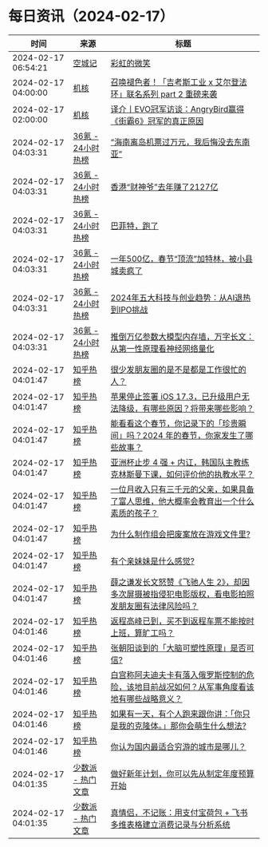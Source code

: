﻿# 每日资讯（2024-02-17）

|时间|来源|标题|
|---|---|---|
|2024-02-17 06:54:21|[空城记](https://shinekid.com/feed/)|[彩虹的微笑](https://shinekid.com/2024/02/rainbow-smile/)|
|2024-02-17 04:00:00|[机核](https://www.gcores.com/rss)|[召唤褪色者！「吉考斯工业 x 艾尔登法环」联名系列 part 2 重磅来袭](https://www.gcores.com/articles/177628)|
|2024-02-17 02:00:00|[机核](https://www.gcores.com/rss)|[译介丨EVO冠军访谈：AngryBird赢得《街霸6》冠军的真正原因](https://www.gcores.com/videos/177662)|
|2024-02-17 04:03:31|[36氪 - 24小时热榜](https://rss.mifaw.com/articles/5c8bb11a3c41f61efd36683e/5c91d2e23882afa09dff4901)|[“海南离岛机票过万元，我后悔没去东南亚”](https://36kr.com/p/2649581787167875)|
|2024-02-17 04:03:31|[36氪 - 24小时热榜](https://rss.mifaw.com/articles/5c8bb11a3c41f61efd36683e/5c91d2e23882afa09dff4901)|[香港“财神爷”去年赚了2127亿](https://36kr.com/p/2647743637766403)|
|2024-02-17 04:03:31|[36氪 - 24小时热榜](https://rss.mifaw.com/articles/5c8bb11a3c41f61efd36683e/5c91d2e23882afa09dff4901)|[​巴菲特，跑了](https://36kr.com/p/2649670459277570)|
|2024-02-17 04:03:31|[36氪 - 24小时热榜](https://rss.mifaw.com/articles/5c8bb11a3c41f61efd36683e/5c91d2e23882afa09dff4901)|[一年500亿，春节“顶流”加特林，被小县城卖疯了](https://36kr.com/p/2651194956561540)|
|2024-02-17 04:03:31|[36氪 - 24小时热榜](https://rss.mifaw.com/articles/5c8bb11a3c41f61efd36683e/5c91d2e23882afa09dff4901)|[2024年五大科技与创业趋势：从AI退热到IPO挑战](https://36kr.com/p/2597372212624004)|
|2024-02-17 04:03:31|[36氪 - 24小时热榜](https://rss.mifaw.com/articles/5c8bb11a3c41f61efd36683e/5c91d2e23882afa09dff4901)|[推倒万亿参数大模型内存墙，万字长文：从第一性原理看神经网络量化](https://36kr.com/p/2647879442612486)|
|2024-02-17 04:01:47|[知乎热榜](https://rss.mifaw.com/articles/5c8bb11a3c41f61efd36683e/5c919d543882afa09dff3fa3)|[很少发朋友圈的是不是都是工作很忙的人？](https://www.zhihu.com/question/636694477)|
|2024-02-17 04:01:47|[知乎热榜](https://rss.mifaw.com/articles/5c8bb11a3c41f61efd36683e/5c919d543882afa09dff3fa3)|[苹果停止签署 iOS 17.3，已升级用户无法降级，有哪些原因？将带来哪些影响？](https://www.zhihu.com/question/644483444)|
|2024-02-17 04:01:47|[知乎热榜](https://rss.mifaw.com/articles/5c8bb11a3c41f61efd36683e/5c919d543882afa09dff3fa3)|[能看看这个春节，你记录下的「珍贵瞬间」吗？2024 年的春节，你家发生了哪些故事？](https://www.zhihu.com/question/641995464)|
|2024-02-17 04:01:47|[知乎热榜](https://rss.mifaw.com/articles/5c8bb11a3c41f61efd36683e/5c919d543882afa09dff3fa3)|[亚洲杯止步 4 强 + 内讧，韩国队主教练克林斯曼下课，如何评价他的执教水平？](https://www.zhihu.com/question/644505241)|
|2024-02-17 04:01:47|[知乎热榜](https://rss.mifaw.com/articles/5c8bb11a3c41f61efd36683e/5c919d543882afa09dff3fa3)|[一位月收入只有三千元的父亲，如果具备了富人思维，他大概率会教育出一个什么素质的孩子？](https://www.zhihu.com/question/640800565)|
|2024-02-17 04:01:47|[知乎热榜](https://rss.mifaw.com/articles/5c8bb11a3c41f61efd36683e/5c919d543882afa09dff3fa3)|[为什么制作组会把废案放在游戏文件里?](https://www.zhihu.com/question/644355705)|
|2024-02-17 04:01:47|[知乎热榜](https://rss.mifaw.com/articles/5c8bb11a3c41f61efd36683e/5c919d543882afa09dff3fa3)|[有个亲妹妹是什么感觉?](https://www.zhihu.com/question/293914303)|
|2024-02-17 04:01:47|[知乎热榜](https://rss.mifaw.com/articles/5c8bb11a3c41f61efd36683e/5c919d543882afa09dff3fa3)|[薛之谦发长文怒赞《飞驰人生 2》，却因多次屏摄被指侵犯电影版权，看电影拍照发朋友圈有法律风险吗？](https://www.zhihu.com/question/644474591)|
|2024-02-17 04:01:46|[知乎热榜](https://rss.mifaw.com/articles/5c8bb11a3c41f61efd36683e/5c919d543882afa09dff3fa3)|[返程高峰已到，买不到返程车票不能按时上班，算旷工吗？](https://www.zhihu.com/question/644499714)|
|2024-02-17 04:01:46|[知乎热榜](https://rss.mifaw.com/articles/5c8bb11a3c41f61efd36683e/5c919d543882afa09dff3fa3)|[张朝阳谈到的「大脑可塑性原理」是否可信?](https://www.zhihu.com/question/642884844)|
|2024-02-17 04:01:46|[知乎热榜](https://rss.mifaw.com/articles/5c8bb11a3c41f61efd36683e/5c919d543882afa09dff3fa3)|[白宫称阿夫迪夫卡有落入俄罗斯控制的危险，该地目前战况如何？从军事角度看该地有哪些战略意义？](https://www.zhihu.com/question/644498117)|
|2024-02-17 04:01:46|[知乎热榜](https://rss.mifaw.com/articles/5c8bb11a3c41f61efd36683e/5c919d543882afa09dff3fa3)|[如果有一天，有个人跑来跟你讲：「你只是我的克隆体。」那你会萌生什么想法?](https://www.zhihu.com/question/639677829)|
|2024-02-17 04:01:46|[知乎热榜](https://rss.mifaw.com/articles/5c8bb11a3c41f61efd36683e/5c919d543882afa09dff3fa3)|[你认为国内最适合穷游的城市是哪儿？](https://www.zhihu.com/question/642212911)|
|2024-02-17 04:01:35|[少数派 - 热门文章](https://rss.mifaw.com/articles/5c8bb11a3c41f61efd36683e/5c92450e3882afa09dff5928)|[做好新年计划，你可以先从制定年度预算开始](https://sspai.com/post/86327)|
|2024-02-17 04:01:35|[少数派 - 热门文章](https://rss.mifaw.com/articles/5c8bb11a3c41f61efd36683e/5c92450e3882afa09dff5928)|[真情侣，不记账：用支付宝荷包 + 飞书多维表格建立消费记录与分析系统](https://sspai.com/post/86274)|
